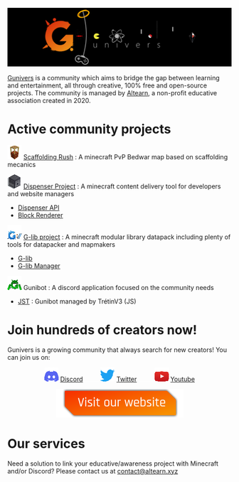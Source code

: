 ![](https://raw.githubusercontent.com/Gunivers/.github/main/profile/img/banner.png)

 [Gunivers](https://raw.githubusercontent.com/Gunivers/.github/main/profile/img/banner.png) is a community which aims to bridge the gap between learning and entertainment, all through creative, 100% free and open-source projects. The community is managed by [Altearn](https://altearn.xyz), a non-profit educative association created in 2020.

# Active community projects

![](https://raw.githubusercontent.com/Gunivers/.github/main/profile/img/Scaff32x.png) [Scaffolding Rush](https://github.com/Gunivers/Scaffolding-Rush) : A minecraft PvP Bedwar map based on scaffolding mecanics

![](https://raw.githubusercontent.com/Gunivers/.github/main/profile/img/Dispenser32x.png) [Dispenser Project](https://github.com/Dispenser-Projects) : A minecraft content delivery tool for developers and website managers
  - [Dispenser API](https://github.com/Dispenser-Projects/Dispenser-API)
  - [Block Renderer](https://github.com/Dispenser-Projects/Minecraft-Block-Renderer)

![](https://raw.githubusercontent.com/Gunivers/.github/main/profile/img/Glib32x.png) [G-lib project](https://github.com/Gunivers/Glib) : A minecraft modular library datapack including plenty of tools for datapacker and mapmakers
  - [G-lib](https://github.com/Gunivers/Glib)
  - [G-lib Manager](https://github.com/Gunivers/Glib-Manager)

![](https://raw.githubusercontent.com/Gunivers/.github/main/profile/img/Gunibot32x.png) Gunibot : A discord application focused on the community needs
  - [JST](https://github.com/Gunivers/Gunibot-JST) : Gunibot managed by TrétinV3 (JS)

# Join hundreds of creators now!
Gunivers is a growing community that always search for new creators! You can join us on:

<div align="center">

![](https://raw.githubusercontent.com/Gunivers/.github/main/profile/img/Discord32x.png) [Discord](https://discord.gg/E8qq6tN) ![](https://raw.githubusercontent.com/Gunivers/.github/main/profile/img/Spacer.png) ![](https://raw.githubusercontent.com/Gunivers/.github/main/profile/img/Twitter32x.png) [Twitter](https://twitter.com/Gunivers_) ![](https://raw.githubusercontent.com/Gunivers/.github/main/profile/img/Spacer.png) ![](https://raw.githubusercontent.com/Gunivers/.github/main/profile/img/Youtube32x.png) [Youtube](https://www.youtube.com/c/Gunivers)

[![](https://raw.githubusercontent.com/Gunivers/.github/main/profile/img/Visit.png)](https://gunivers.net)

 </div>
 
# Our services

Need a solution to link your educative/awareness project with Minecraft and/or Discord? Please contact us at contact@altearn.xyz
